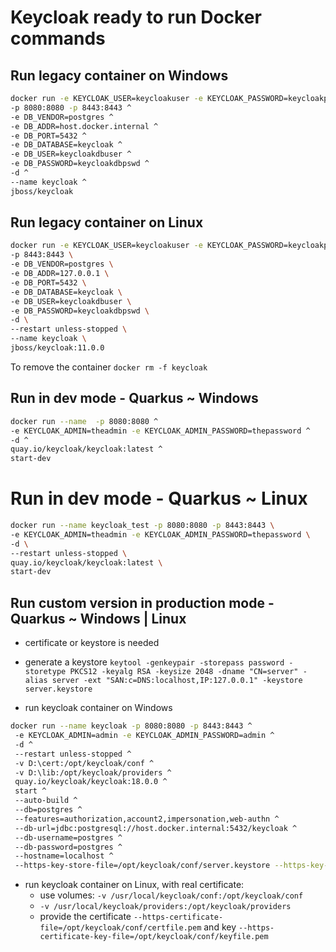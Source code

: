# Keycloak ready to run Docker commands

## Run legacy container on Windows

```bash
docker run -e KEYCLOAK_USER=keycloakuser -e KEYCLOAK_PASSWORD=keycloakpswd ^
-p 8080:8080 -p 8443:8443 ^
-e DB_VENDOR=postgres ^
-e DB_ADDR=host.docker.internal ^
-e DB_PORT=5432 ^
-e DB_DATABASE=keycloak ^
-e DB_USER=keycloakdbuser ^
-e DB_PASSWORD=keycloakdbpswd ^
-d ^
--name keycloak ^
jboss/keycloak
```

## Run legacy container on Linux 

```bash
docker run -e KEYCLOAK_USER=keycloakuser -e KEYCLOAK_PASSWORD=keycloakpswd \
-p 8443:8443 \
-e DB_VENDOR=postgres \
-e DB_ADDR=127.0.0.1 \
-e DB_PORT=5432 \
-e DB_DATABASE=keycloak \
-e DB_USER=keycloakdbuser \
-e DB_PASSWORD=keycloakdbpswd \
-d \
--restart unless-stopped \ 
--name keycloak \
jboss/keycloak:11.0.0
```

To remove the container `docker rm -f keycloak`

## Run in dev mode - Quarkus ~ Windows 

```bash
docker run --name  -p 8080:8080 ^
-e KEYCLOAK_ADMIN=theadmin -e KEYCLOAK_ADMIN_PASSWORD=thepassword ^
-d ^
quay.io/keycloak/keycloak:latest ^
start-dev
```

# Run in dev mode - Quarkus ~ Linux
```bash
docker run --name keycloak_test -p 8080:8080 -p 8443:8443 \
-e KEYCLOAK_ADMIN=theadmin -e KEYCLOAK_ADMIN_PASSWORD=thepassword \
-d \
--restart unless-stopped \
quay.io/keycloak/keycloak:latest \
start-dev
```

## Run custom version in production mode - Quarkus ~ Windows | Linux
- certificate or keystore is needed
- generate a keystore 
`keytool -genkeypair -storepass password -storetype PKCS12 -keyalg RSA -keysize 2048 -dname "CN=server" -alias server -ext "SAN:c=DNS:localhost,IP:127.0.0.1" -keystore server.keystore`

- run keycloak container on Windows

```bash
docker run --name keycloak -p 8080:8080 -p 8443:8443 ^
 -e KEYCLOAK_ADMIN=admin -e KEYCLOAK_ADMIN_PASSWORD=admin ^
 -d ^
 --restart unless-stopped ^
 -v D:\cert:/opt/keycloak/conf ^
 -v D:\lib:/opt/keycloak/providers ^
 quay.io/keycloak/keycloak:18.0.0 ^
 start ^
 --auto-build ^
 --db=postgres ^
 --features=authorization,account2,impersonation,web-authn ^
 --db-url=jdbc:postgresql://host.docker.internal:5432/keycloak ^
 --db-username=postgres ^
 --db-password=postgres ^
 --hostname=localhost ^
 --https-key-store-file=/opt/keycloak/conf/server.keystore --https-key-store-password=password
```

- run keycloak container on Linux, with real certificate: 
    - use volumes: `-v /usr/local/keycloak/conf:/opt/keycloak/conf`
    - `-v /usr/local/keycloak/providers:/opt/keycloak/providers`
    - provide the certificate `--https-certificate-file=/opt/keycloak/conf/certfile.pem` and key `--https-certificate-key-file=/opt/keycloak/conf/keyfile.pem`
